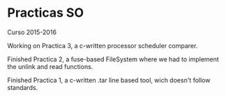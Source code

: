# Practicas SO
Curso 2015-2016

Working on Practica 3, a c-written processor scheduler comparer.

Finished Practica 2, a fuse-based FileSystem where we had to implement the unlink and read functions.

Finished Practica 1, a c-written .tar line based tool, wich doesn't follow standards.